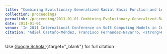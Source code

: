 ```yaml
---
title: "Combining Evolutionary Generalized Radial Basis Function and Logistic Regression Methods for Classification"
collection: proceedings
permalink: /proceeding/2011-01-01-Combining-Evolutionary-Generalized-Radial-Basis-Function-and-Logistic-Regression-Methods-for-Classif
date: 2011-01-01
venue: 'In 2011 International Conference on Soft Computing Models in Industrial and Environmental Applications (SOCO2011)'
citation: 'Adiel Castaño-Méndez, Francisco Fernandez-Navarro, <strong>Pedro Antonio Gutiérrez</strong>, César Hervás-Martínez, &quot;Combining Evolutionary Generalized Radial Basis Function and Logistic Regression Methods for Classification.&quot; In 2011 International Conference on Soft Computing Models in Industrial and Environmental Applications (SOCO2011), 2011, pp.263-270.'
---
```

Use [Google Scholar](https://scholar.google.com/scholar?q=Combining+Evolutionary+Generalized+Radial+Basis+Function+and+Logistic+Regression+Methods+for+Classification){:target="_blank"} for full citation
